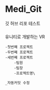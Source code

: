 # Medi_Git
깃 허브 리포 테스트

###

유니티로 개발하는 VR

    -첫번째 프로젝트
    -두번째 프로젝트
    -세번째 프로젝트
        -팀원
        -팀장
        -프로젝트명\

    _자동커밋 수정
    